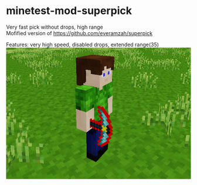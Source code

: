 # minetest-mod-superpick
Very fast pick without drops, high range  
Mofified version of https://github.com/everamzah/superpick  
  
Features: very high speed, disabled drops, extended range(35)  
![Alt text](/screenshot.png?raw=true)
